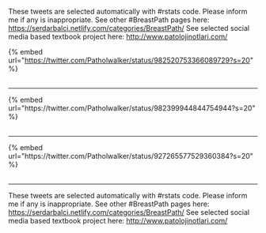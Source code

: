 

These tweets are selected automatically with #rstats code. Please inform me if any is inappropriate.
See other #BreastPath pages here: https://serdarbalci.netlify.com/categories/BreastPath/ 
See selected social media based textbook project here: http://www.patolojinotlari.com/

{% embed url="https://twitter.com/Patholwalker/status/982520753366089729?s=20" %}<br>
<br>
<hr>
{% embed url="https://twitter.com/Patholwalker/status/982399944844754944?s=20" %}<br>
<br>
<hr>
{% embed url="https://twitter.com/Patholwalker/status/927265577529360384?s=20" %}<br>
<br>
<hr>


These tweets are selected automatically with #rstats code. Please inform me if any is inappropriate.
See other #BreastPath pages here: https://serdarbalci.netlify.com/categories/BreastPath/ 
See selected social media based textbook project here: http://www.patolojinotlari.com/
